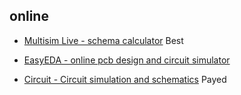 

## online

* [Multisim Live - schema calculator](https://www.multisim.com/content/QhqhGcXqwYihv5FGarpu6P/sensor-circuit-1-op-amp-1-op-amp-buffer/) Best


* [EasyEDA - online pcb design and circuit simulator](https://easyeda.com/)

* [Circuit - Circuit simulation and schematics](https://www.circuitlab.com) Payed
